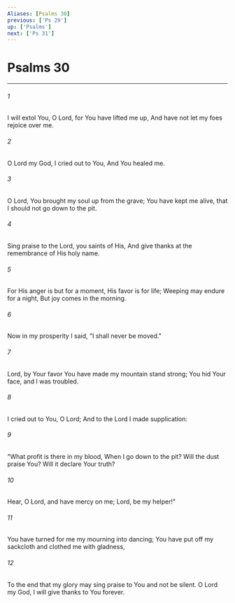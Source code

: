```yaml
---
Aliases: [Psalms 30]
previous: ['Ps 29']
up: ['Psalms']
next: ['Ps 31']
---
```

# Psalms 30

***


###### 1 
I will extol You, O Lord, for You have lifted me up, And have not let my foes rejoice over me. 

###### 2 
O Lord my God, I cried out to You, And You healed me. 

###### 3 
O Lord, You brought my soul up from the grave; You have kept me alive, that I should not go down to the pit. 

###### 4 
Sing praise to the Lord, you saints of His, And give thanks at the remembrance of His holy name. 

###### 5 
For His anger is but for a moment, His favor is for life; Weeping may endure for a night, But joy comes in the morning. 

###### 6 
Now in my prosperity I said, "I shall never be moved." 

###### 7 
Lord, by Your favor You have made my mountain stand strong; You hid Your face, and I was troubled. 

###### 8 
I cried out to You, O Lord; And to the Lord I made supplication: 

###### 9 
"What profit is there in my blood, When I go down to the pit? Will the dust praise You? Will it declare Your truth? 

###### 10 
Hear, O Lord, and have mercy on me; Lord, be my helper!" 

###### 11 
You have turned for me my mourning into dancing; You have put off my sackcloth and clothed me with gladness, 

###### 12 
To the end that my glory may sing praise to You and not be silent. O Lord my God, I will give thanks to You forever.
